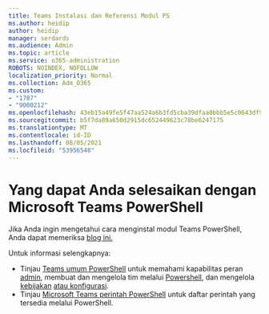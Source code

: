```yaml
---
title: Teams Instalasi dan Referensi Modul PS
ms.author: heidip
author: heidip
manager: serdards
ms.audience: Admin
ms.topic: article
ms.service: o365-administration
ROBOTS: NOINDEX, NOFOLLOW
localization_priority: Normal
ms.collection: Adm_O365
ms.custom:
- "1787"
- "9000212"
ms.openlocfilehash: 43eb15a49fe5f47aa524a6b3fd5cba39dfaa0bbb5e5c0643df90ae37b33dd1f4
ms.sourcegitcommit: b5f7da89a650d2915dc652449623c78be6247175
ms.translationtype: MT
ms.contentlocale: id-ID
ms.lasthandoff: 08/05/2021
ms.locfileid: "53956548"
---
```

# <a name="what-you-can-accomplish-with-microsoft-teams-powershell-module"></a>Yang dapat Anda selesaikan dengan Microsoft Teams PowerShell

Jika Anda ingin mengetahui cara menginstal modul Teams PowerShell, Anda dapat memeriksa [blog ini.](https://blogs.technet.microsoft.com/skypehybridguy/2017/11/07/microsoft-teams-powershell-support/)

Untuk informasi selengkapnya:

- Tinjau [Teams umum PowerShell](https://docs.microsoft.com/MicrosoftTeams/teams-powershell-overview) untuk memahami kapabilitas peran [admin](https://docs.microsoft.com/MicrosoftTeams/using-admin-roles), membuat dan mengelola tim melalui [Powershell](https://docs.microsoft.com/MicrosoftTeams/teams-powershell-overview#creating-and-managing-teams-via-powershell), dan mengelola [kebijakan](https://docs.microsoft.com/MicrosoftTeams/teams-powershell-overview#managing-policies-via-powershell) [atau konfigurasi](https://docs.microsoft.com/MicrosoftTeams/teams-powershell-overview#managing-configurations-via-powershell). 
- Tinjau [Microsoft Teams perintah PowerShell](https://docs.microsoft.com/powershell/module/teams/?view=teams-ps) untuk daftar perintah yang tersedia melalui PowerShell. 
